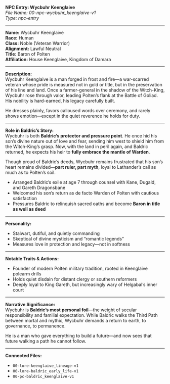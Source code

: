 **NPC Entry: Wycbuhr Keenglaive**  
*File Name: 00-npc-wycbuhr_keenglaive-v1*  
*Type: npc-entry*

---

**Name:** Wycbuhr Keenglaive  
**Race:** Human  
**Class:** Noble (Veteran Warrior)  
**Alignment:** Lawful Neutral  
**Title:** Baron of Polten  
**Affiliation:** House Keenglaive, Kingdom of Damara

---

**Description:**  
Wycbuhr Keenglaive is a man forged in frost and fire—a war-scarred veteran whose pride is measured not in gold or title, but in the preservation of his line and land. Once a farmer-general in the shadow of the Witch-King, Wycbuhr rose through valor, leading Polten’s flank at the Battle of Goliad. His nobility is hard-earned, his legacy carefully built.

He dresses plainly, favors calloused words over ceremony, and rarely shows emotion—except in the quiet reverence he holds for duty.

---

**Role in Baldric’s Story:**  
Wycbuhr is both **Baldric’s protector and pressure point**. He once hid his son’s divine nature out of love and fear, sending him west to shield him from the Witch-King’s grasp. Now, with the land in peril again, and Baldric returned, he expects his heir to **fully embrace the mantle of Warden**.

Though proud of Baldric’s deeds, Wycbuhr remains frustrated that his son’s heart remains divided—**part ruler, part myth**, loyal to Lathander’s call as much as to Polten’s soil.

- Arranged Baldric’s exile at age 7 through counsel with Kane, Dugald, and Gareth Dragonsbane  
- Welcomed his son’s return as de facto Warden of Polten with cautious satisfaction  
- Pressures Baldric to relinquish sacred oaths and become **Baron in title as well as deed**

---

**Personality:**  
- Stalwart, dutiful, and quietly commanding  
- Skeptical of divine mysticism and “romantic legends”  
- Measures love in protection and legacy—not in softness

---

**Notable Traits & Actions:**  
- Founder of modern Polten military tradition, rooted in Keenglaive polearm drills  
- Holds quiet disdain for distant clergy or southern reformers  
- Deeply loyal to King Gareth, but increasingly wary of Helgabal’s inner court

---

**Narrative Significance:**  
Wycbuhr is **Baldric’s most personal foil**—the weight of secular responsibility and familial expectation. While Baldric walks the Third Path between mortal and mythic, Wycbuhr demands a return to earth, to governance, to permanence.

He is a man who gave everything to build a future—and now sees that future walking a path he cannot follow.

---

**Connected Files:**  
- `00-lore-keenglaive_lineage-v1`  
- `00-lore-baldric_early_life-v1`  
- `00-pc-baldric_keenglaive-v1`